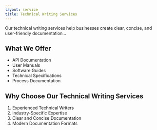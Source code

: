 ```yaml
---
layout: service
title: Technical Writing Services
---
```


Our technical writing services help businesses create clear, concise, and user-friendly documentation...

## What We Offer

- API Documentation
- User Manuals
- Software Guides
- Technical Specifications
- Process Documentation

## Why Choose Our Technical Writing Services

1. Experienced Technical Writers
2. Industry-Specific Expertise
3. Clear and Concise Documentation
4. Modern Documentation Formats